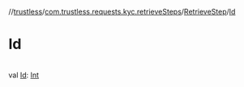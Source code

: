 //[trustless](../../../index.md)/[com.trustless.requests.kyc.retrieveSteps](../index.md)/[RetrieveStep](index.md)/[Id](-id.md)

# Id

\
val [Id](-id.md): [Int](https://kotlinlang.org/api/latest/jvm/stdlib/kotlin/-int/index.html)
